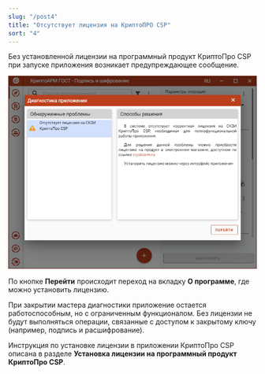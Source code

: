 ```yaml
---
slug: "/post4"
title: "Отсутствует лицензия на КриптоПРО CSP"
sort: "4"
---
```


Без установленной лицензии на программный продукт КриптоПро CSP при запуске
приложения возникает предупреждающее сообщение.

![CryptoPro_license.png](./images/CryptoPro_license.png "Сообщение об отсутствии лицензии на КриптоПро CSP")


По кнопке **Перейти** происходит переход на вкладку **О программе**, где можно установить лицензию.

При закрытии мастера диагностики приложение остается работоспособным, но с ограниченным функционалом. Без лицензии не будут выполняться операции, связанные с доступом к закрытому ключу (например, подпись и расшифрование).

Инструкция по установке лицензии в приложении КриптоПро CSP описана в разделе **Установка лицензии на программный продукт КриптоПро CSP**.